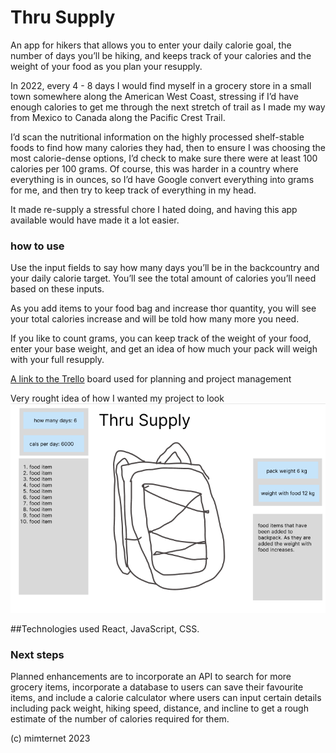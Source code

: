 # Thru Supply

An app for hikers that allows you to enter your daily calorie goal, the number of days you’ll be hiking, and keeps track of your calories and the weight of your food as you plan your resupply.

 In 2022, every 4 - 8 days I would find myself in a grocery store in a small town somewhere along the American West Coast, stressing if I’d have enough calories to get me through the next stretch of trail as I made my way from Mexico to Canada along the Pacific Crest Trail.

I’d scan the nutritional information on the highly processed shelf-stable foods to find how many calories they had, then to ensure I was choosing the most calorie-dense options, I’d check to make sure there were at least 100 calories per 100 grams. Of course, this was harder in a country where everything is in ounces, so I’d have Google convert everything into grams for me, and then try to keep track of everything in my head. 

It made re-supply a stressful chore I hated doing, and having this app available would have made it a lot easier.

### how to use

Use the input fields to say how many days you’ll be in the backcountry and your daily calorie target. 
You’ll see the total amount of calories you’ll need based on these inputs.

As you add items to your food bag and increase thor quantity, you will see your total calories increase and will be told how many more you need.

If you like to count grams, you can keep track of the weight of your food, enter your base weight, and get an idea of how much your pack will weigh with your full resupply.

[A link to the Trello](https://trello.com/invite/b/5PNOsm6b/ATTI217b6bc1d93e4b06afa86d0e26f0da4f3651D992/thru-supply) board used for planning and project management

Very rought idea of how I wanted my project to look
![page view](./pagemockup.png)

##Technologies used
React, JavaScript, CSS.

### Next steps

Planned enhancements are to incorporate an API to search for more grocery items, incorporate a database to users can save their favourite items, and include a calorie calculator where users can input certain details including pack weight, hiking speed, distance, and incline to get a rough estimate of the number of calories required for them.

(c) mimternet 2023

